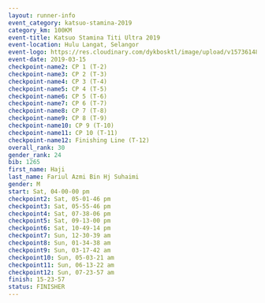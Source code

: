 ```yaml
--- 
layout: runner-info 
event_category: katsuo-stamina-2019 
category_km: 100KM 
event-title: Katsuo Stamina Titi Ultra 2019 
event-location: Hulu Langat, Selangor 
event-logo: https://res.cloudinary.com/dykbosktl/image/upload/v1573614825/Logo/Logo_p7ft6n.png 
event-date: 2019-03-15 
checkpoint-name2: CP 1 (T-2) 
checkpoint-name3: CP 2 (T-3) 
checkpoint-name4: CP 3 (T-4) 
checkpoint-name5: CP 4 (T-5) 
checkpoint-name6: CP 5 (T-6) 
checkpoint-name7: CP 6 (T-7) 
checkpoint-name8: CP 7 (T-8) 
checkpoint-name9: CP 8 (T-9) 
checkpoint-name10: CP 9 (T-10) 
checkpoint-name11: CP 10 (T-11) 
checkpoint-name12: Finishing Line (T-12) 
overall_rank: 30
gender_rank: 24
bib: 1265
first_name: Haji
last_name: Fariul Azmi Bin Hj Suhaimi
gender: M
start: Sat, 04-00-00 pm
checkpoint2: Sat, 05-01-46 pm
checkpoint3: Sat, 05-55-46 pm
checkpoint4: Sat, 07-38-06 pm
checkpoint5: Sat, 09-13-00 pm
checkpoint6: Sat, 10-49-14 pm
checkpoint7: Sun, 12-30-39 am
checkpoint8: Sun, 01-34-38 am
checkpoint9: Sun, 03-17-42 am
checkpoint10: Sun, 05-03-21 am
checkpoint11: Sun, 06-13-22 am
checkpoint12: Sun, 07-23-57 am
finish: 15-23-57
status: FINISHER
--- 
```

